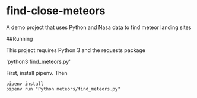 # find-close-meteors
A demo project that uses Python and Nasa data to find meteor landing sites

##Running

This project requires Python 3 and the requests package

'python3 find_meteors.py'

First, install pipenv.  Then

```
pipenv install
pipenv run "Python meteors/find_meteors.py"

```
